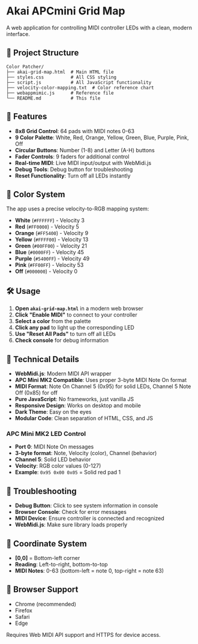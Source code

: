 # Akai APCmini Grid Map

A web application for controlling MIDI controller LEDs with a clean, modern interface.

## 📁 Project Structure

```
Color Patcher/
├── akai-grid-map.html  # Main HTML file
├── styles.css          # All CSS styling
├── script.js           # All JavaScript functionality
├── velocity-color-mapping.txt  # Color reference chart
├── webappmimic.js      # Reference file
└── README.md           # This file
```

## 🚀 Features

- **8x8 Grid Control**: 64 pads with MIDI notes 0-63
- **9 Color Palette**: White, Red, Orange, Yellow, Green, Blue, Purple, Pink, Off
- **Circular Buttons**: Number (1-8) and Letter (A-H) buttons
- **Fader Controls**: 9 faders for additional control
- **Real-time MIDI**: Live MIDI input/output with WebMidi.js
- **Debug Tools**: Debug button for troubleshooting
- **Reset Functionality**: Turn off all LEDs instantly

## 🎨 Color System

The app uses a precise velocity-to-RGB mapping system:

- **White** (`#FFFFFF`) - Velocity 3
- **Red** (`#FF0000`) - Velocity 5
- **Orange** (`#FF5400`) - Velocity 9
- **Yellow** (`#FFFF00`) - Velocity 13
- **Green** (`#00FF00`) - Velocity 21
- **Blue** (`#0000FF`) - Velocity 45
- **Purple** (`#5400FF`) - Velocity 49
- **Pink** (`#FF00FF`) - Velocity 53
- **Off** (`#000000`) - Velocity 0

## 🛠️ Usage

1. **Open `akai-grid-map.html`** in a modern web browser
2. **Click "Enable MIDI"** to connect to your controller
3. **Select a color** from the palette
4. **Click any pad** to light up the corresponding LED
5. **Use "Reset All Pads"** to turn off all LEDs
6. **Check console** for debug information

## 🔧 Technical Details

- **WebMidi.js**: Modern MIDI API wrapper
- **APC Mini MK2 Compatible**: Uses proper 3-byte MIDI Note On format
- **MIDI Format**: Note On Channel 5 (0x95) for solid LEDs, Channel 5 Note Off (0x85) for off
- **Pure JavaScript**: No frameworks, just vanilla JS
- **Responsive Design**: Works on desktop and mobile
- **Dark Theme**: Easy on the eyes
- **Modular Code**: Clean separation of HTML, CSS, and JS

### APC Mini MK2 LED Control
- **Port 0**: MIDI Note On messages
- **3-byte format**: Note, Velocity (color), Channel (behavior)
- **Channel 5**: Solid LED behavior
- **Velocity**: RGB color values (0-127)
- **Example**: `0x95 0x00 0x05` = Solid red pad 1

## 🐛 Troubleshooting

- **Debug Button**: Click to see system information in console
- **Browser Console**: Check for error messages
- **MIDI Device**: Ensure controller is connected and recognized
- **WebMidi.js**: Make sure library loads properly

## 📝 Coordinate System

- **[0,0]** = Bottom-left corner
- **Reading**: Left-to-right, bottom-to-top
- **MIDI Notes**: 0-63 (bottom-left = note 0, top-right = note 63)

## 🎯 Browser Support

- Chrome (recommended)
- Firefox
- Safari
- Edge

Requires Web MIDI API support and HTTPS for device access.
